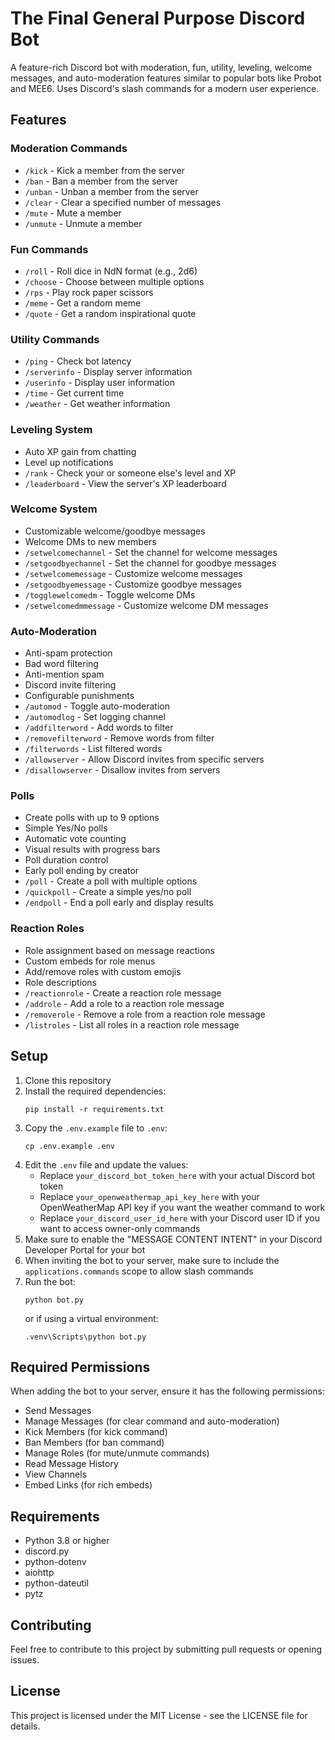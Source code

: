 # The Final General Purpose Discord Bot

A feature-rich Discord bot with moderation, fun, utility, leveling, welcome messages, and auto-moderation features similar to popular bots like Probot and MEE6. Uses Discord's slash commands for a modern user experience.

## Features

### Moderation Commands
- `/kick` - Kick a member from the server
- `/ban` - Ban a member from the server
- `/unban` - Unban a member from the server
- `/clear` - Clear a specified number of messages
- `/mute` - Mute a member
- `/unmute` - Unmute a member

### Fun Commands
- `/roll` - Roll dice in NdN format (e.g., 2d6)
- `/choose` - Choose between multiple options
- `/rps` - Play rock paper scissors
- `/meme` - Get a random meme
- `/quote` - Get a random inspirational quote

### Utility Commands
- `/ping` - Check bot latency
- `/serverinfo` - Display server information
- `/userinfo` - Display user information
- `/time` - Get current time
- `/weather` - Get weather information

### Leveling System
- Auto XP gain from chatting
- Level up notifications
- `/rank` - Check your or someone else's level and XP
- `/leaderboard` - View the server's XP leaderboard

### Welcome System
- Customizable welcome/goodbye messages
- Welcome DMs to new members
- `/setwelcomechannel` - Set the channel for welcome messages
- `/setgoodbyechannel` - Set the channel for goodbye messages
- `/setwelcomemessage` - Customize welcome messages
- `/setgoodbyemessage` - Customize goodbye messages
- `/togglewelcomedm` - Toggle welcome DMs
- `/setwelcomedmmessage` - Customize welcome DM messages

### Auto-Moderation
- Anti-spam protection
- Bad word filtering
- Anti-mention spam
- Discord invite filtering
- Configurable punishments
- `/automod` - Toggle auto-moderation
- `/automodlog` - Set logging channel
- `/addfilterword` - Add words to filter
- `/removefilterword` - Remove words from filter
- `/filterwords` - List filtered words
- `/allowserver` - Allow Discord invites from specific servers
- `/disallowserver` - Disallow invites from servers

### Polls
- Create polls with up to 9 options
- Simple Yes/No polls
- Automatic vote counting
- Visual results with progress bars
- Poll duration control
- Early poll ending by creator
- `/poll` - Create a poll with multiple options
- `/quickpoll` - Create a simple yes/no poll
- `/endpoll` - End a poll early and display results

### Reaction Roles
- Role assignment based on message reactions
- Custom embeds for role menus
- Add/remove roles with custom emojis
- Role descriptions
- `/reactionrole` - Create a reaction role message
- `/addrole` - Add a role to a reaction role message
- `/removerole` - Remove a role from a reaction role message
- `/listroles` - List all roles in a reaction role message

## Setup

1. Clone this repository
2. Install the required dependencies:
   ```
   pip install -r requirements.txt
   ```
3. Copy the `.env.example` file to `.env`:
   ```
   cp .env.example .env
   ```
4. Edit the `.env` file and update the values:
   - Replace `your_discord_bot_token_here` with your actual Discord bot token
   - Replace `your_openweathermap_api_key_here` with your OpenWeatherMap API key if you want the weather command to work
   - Replace `your_discord_user_id_here` with your Discord user ID if you want to access owner-only commands
5. Make sure to enable the "MESSAGE CONTENT INTENT" in your Discord Developer Portal for your bot
6. When inviting the bot to your server, make sure to include the `applications.commands` scope to allow slash commands
7. Run the bot:
   ```
   python bot.py
   ```
   or if using a virtual environment:
   ```
   .venv\Scripts\python bot.py
   ```

## Required Permissions

When adding the bot to your server, ensure it has the following permissions:
- Send Messages
- Manage Messages (for clear command and auto-moderation)
- Kick Members (for kick command)
- Ban Members (for ban command)
- Manage Roles (for mute/unmute commands)
- Read Message History
- View Channels
- Embed Links (for rich embeds)

## Requirements

- Python 3.8 or higher
- discord.py
- python-dotenv
- aiohttp
- python-dateutil
- pytz

## Contributing

Feel free to contribute to this project by submitting pull requests or opening issues.

## License

This project is licensed under the MIT License - see the LICENSE file for details. 
